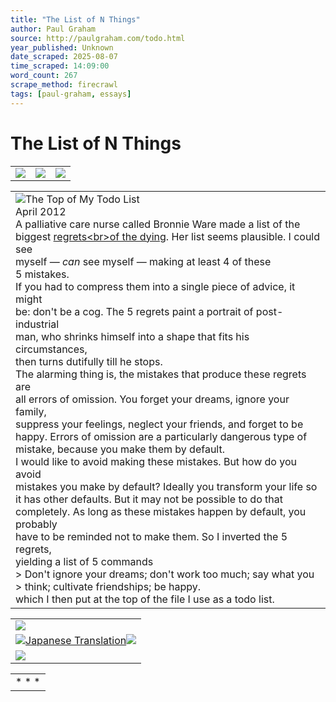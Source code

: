 ```yaml
---
title: "The List of N Things"
author: Paul Graham
source: http://paulgraham.com/todo.html
year_published: Unknown
date_scraped: 2025-08-07
time_scraped: 14:09:00
word_count: 267
scrape_method: firecrawl
tags: [paul-graham, essays]
---
```


# The List of N Things

|     |     |     |
| --- | --- | --- |
| ![](https://s.turbifycdn.com/aah/paulgraham/essays-5.gif) | ![](https://sep.turbifycdn.com/ca/Img/trans_1x1.gif) | [![](https://s.turbifycdn.com/aah/paulgraham/essays-6.gif)](https://paulgraham.com/index.html)

|     |
| --- |
| ![The Top of My Todo List](https://s.turbifycdn.com/aah/paulgraham/the-top-of-my-todo-list-2.gif)<br>April 2012<br>A palliative care nurse called Bronnie Ware made a list of the<br>biggest [regrets\<br>of the dying](http://bronnieware.com/regrets-of-the-dying/). Her list seems plausible. I could see<br>myself — _can_ see myself — making at least 4 of these<br>5 mistakes.<br>If you had to compress them into a single piece of advice, it might<br>be: don't be a cog. The 5 regrets paint a portrait of post-industrial<br>man, who shrinks himself into a shape that fits his circumstances,<br>then turns dutifully till he stops.<br>The alarming thing is, the mistakes that produce these regrets are<br>all errors of omission. You forget your dreams, ignore your family,<br>suppress your feelings, neglect your friends, and forget to be<br>happy. Errors of omission are a particularly dangerous type of<br>mistake, because you make them by default.<br>I would like to avoid making these mistakes. But how do you avoid<br>mistakes you make by default? Ideally you transform your life so<br>it has other defaults. But it may not be possible to do that<br>completely. As long as these mistakes happen by default, you probably<br>have to be reminded not to make them. So I inverted the 5 regrets,<br>yielding a list of 5 commands<br>> Don't ignore your dreams; don't work too much; say what you<br>>  think; cultivate friendships; be happy.<br>which I then put at the top of the file I use as a todo list. |

|     |
| --- |
| ![](https://sep.turbifycdn.com/ca/Img/trans_1x1.gif) |
| ![](https://s.turbifycdn.com/aah/paulgraham/how-to-get-new-ideas-5.gif)[Japanese Translation](https://note.com/tokyojack/n/n2e6a78d2e1e3)![](https://sep.turbifycdn.com/ca/Img/trans_1x1.gif) |
| ![](https://sep.turbifycdn.com/ca/Img/trans_1x1.gif) |

|     |
| --- |
| * * * | |
